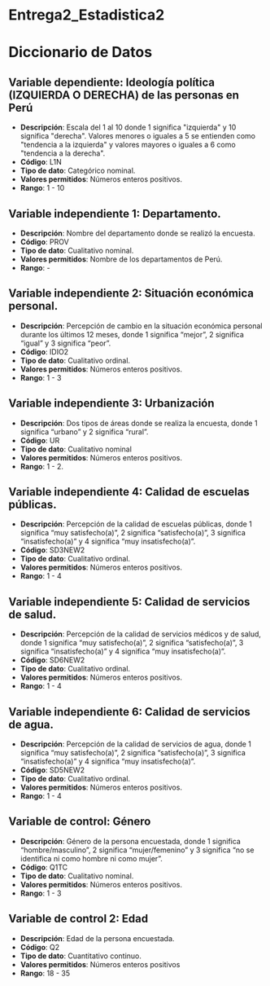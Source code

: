 # Entrega2_Estadistica2
# Diccionario de Datos

## Variable dependiente: Ideología política (IZQUIERDA O DERECHA) de las personas en Perú
- **Descripción**: Escala del 1 al 10 donde 1 significa "izquierda" y 10 significa "derecha". Valores menores o iguales a 5 se entienden como "tendencia a la izquierda" y valores mayores o iguales a 6 como "tendencia a la derecha".
- **Código**: L1N
- **Tipo de dato**: Categórico nominal.
- **Valores permitidos**: Números enteros positivos.
- **Rango**: 1 - 10

## Variable independiente 1: Departamento.
- **Descripción**: Nombre del departamento donde se realizó la encuesta.
- **Código**: PROV
- **Tipo de dato**: Cualitativo nominal.
- **Valores permitidos**: Nombre de los departamentos de Perú.
- **Rango**: -

## Variable independiente 2: Situación económica personal.
- **Descripción**: Percepción de cambio en la situación económica personal durante los últimos 12 meses, donde 1 significa “mejor”, 2 significa “igual” y 3 significa “peor”.
- **Código**: IDIO2
- **Tipo de dato**: Cualitativo ordinal.
- **Valores permitidos**: Números enteros positivos.
- **Rango**: 1 - 3

## Variable independiente 3: Urbanización
- **Descripción**: Dos tipos de áreas donde se realiza la encuesta, donde 1 significa “urbano” y 2 significa “rural”.
- **Código**: UR
- **Tipo de dato**: Cualitativo nominal
- **Valores permitidos**: Números enteros positivos.
- **Rango**: 1 - 2.

## Variable independiente 4: Calidad de escuelas públicas.
- **Descripción**: Percepción de la calidad de escuelas públicas, donde 1 significa “muy satisfecho(a)”, 2 significa “satisfecho(a)”, 3 significa “insatisfecho(a)” y 4 significa “muy insatisfecho(a)”.
- **Código**: SD3NEW2
- **Tipo de dato**: Cualitativo ordinal.
- **Valores permitidos**: Números enteros positivos.
- **Rango**: 1 - 4

## Variable independiente 5: Calidad de servicios de salud.
- **Descripción**: Percepción de la calidad de servicios médicos y de salud, donde 1 significa “muy satisfecho(a)”, 2 significa “satisfecho(a)”, 3 significa “insatisfecho(a)” y 4 significa “muy insatisfecho(a)”.
- **Código**: SD6NEW2 
- **Tipo de dato**: Cualitativo ordinal.
- **Valores permitidos**: Números enteros positivos.
- **Rango**: 1 - 4

## Variable independiente 6: Calidad de servicios de agua.
- **Descripción**: Percepción de la calidad de servicios de agua, donde 1 significa “muy satisfecho(a)”, 2 significa “satisfecho(a)”, 3 significa “insatisfecho(a)” y 4 significa “muy insatisfecho(a)”.
- **Código**: SD5NEW2 
- **Tipo de dato**: Cualitativo ordinal.
- **Valores permitidos**: Números enteros positivos.
- **Rango**: 1 - 4

## Variable de control: Género
- **Descripción**: Género de la persona encuestada, donde 1 significa “hombre/masculino”, 2 significa “mujer/femenino” y 3 significa “no se identifica ni como hombre ni como mujer”.
- **Código**: Q1TC 
- **Tipo de dato**: Cualitativo nominal.
- **Valores permitidos**: Números enteros positivos.
- **Rango**: 1 - 3

## Variable de control 2: Edad
- **Descripción**: Edad de la persona encuestada.
- **Código**: Q2
- **Tipo de dato**: Cuantitativo continuo.
- **Valores permitidos**: Números enteros positivos
- **Rango**: 18 - 35

